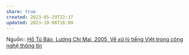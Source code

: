 ```yaml
---
share: true
created: 2023-05-29T22:17
updated: 2023-10-06T16:09
---
```

Nguồn:: [Hồ Tú Bảo, Lương Chi Mai, 2005, Về xử lý tiếng Việt trong công nghệ thông tin](http://www.jaist.ac.jp/~bao/Writings/VLSPwhitepaper%20-%20Final.pdf)

